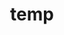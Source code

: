 ---
layout: page
title: temp
name: Emma Yang
role: PhD Student
img: assets/img/group-members/emma
importance: 10
#website: "https://www.facebook.com"
#scholar: "https://google.com"
github: "https://github.com/Toxvida"
twitter: "https://twitter.com/EmmaJYang"
linkedin: "https://www.linkedin.com/in/emma-yang-4462a7167/"
---